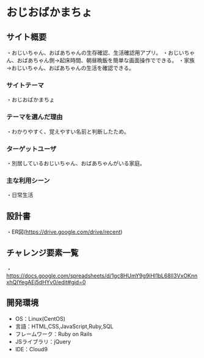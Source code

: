 # おじおばかまちょ

## サイト概要
・おじいちゃん、おばあちゃんの生存確認、生活確認用アプリ。
・おじいちゃん、おばあちゃん側→起床時間、朝昼晩飯を簡単な画面操作でできる。
・家族→おじいちゃん、おばあちゃんの生活を確認できる。

### サイトテーマ
・おじおばかまちょ

### テーマを選んだ理由
・わかりやすく、覚えやすい名前と判断したため。

### ターゲットユーザ
・別居しているおじいちゃん、おばあちゃんがいる家庭。

### 主な利用シーン
・日常生活

## 設計書
・ER図(https://drive.google.com/drive/recent)

## チャレンジ要素一覧
・https://docs.google.com/spreadsheets/d/1gc8HUmY9g9iHl1bL68lI3VxOKnnxhQIYegAEj5dHYv0/edit#gid=0

## 開発環境
- OS：Linux(CentOS)
- 言語：HTML,CSS,JavaScript,Ruby,SQL
- フレームワーク：Ruby on Rails
- JSライブラリ：jQuery
- IDE：Cloud9
